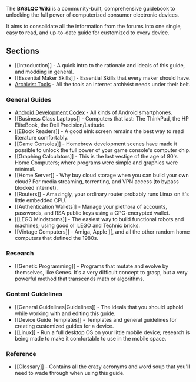 The **BASLQC Wiki** is a community-built, comprehensive guidebook to unlocking the full power of computerized consumer electronic devices.

It aims to consolidate all the information from the forums into one single, easy to read, and up-to-date guide for customized to every device. 

## Sections


* [[Introduction]] - A quick intro to the rationale and ideals of this guide, and modding in general.
* [[Essential Maker Skills]] - Essential Skills that every maker should have.
* [Archivist Tools](Useful-Tools-for-group) - All the tools an internet archivist needs under their belt.

### General Guides

* [Android Development Codex](http://github.com/bibanon/android-development-codex/wiki) - All kinds of Android smartphones.
* [[Business Class Laptops]] - Computers that last: The ThinkPad, the HP EliteBook, the Dell Precision/Latitude.
* [[EBook Readers]] - A good eInk screen remains the best way to read literature comfortably.
* [[Game Consoles]] - Homebrew development scenes have made it possible to unlock the full power of your game console's computer chip.
* [[Graphing Calculators]] - This is the last vestige of the age of 80's Home Computers; where programs were simple and graphics were minimal.
* [[Home Server]] - Why buy cloud storage when you can build your own cloud? For media streaming, torrenting, and VPN access (to bypass blocked internet).
* [[Routers]] - Amazingly, your ordinary router probably runs Linux on it's little embedded CPU.
* [[Authentication Wallets]] - Manage your plethora of accounts, passwords, and RSA public keys using a GPG-encrypted wallet.
* [[LEGO Mindstorms]] - The easiest way to build functional robots and machines; using good ol' LEGO and Technic bricks.
* [[Vintage Computers]] - Amiga, Apple ][, and all the other random home computers that defined the 1980s.

### Research

* [[Genetic Programming]] - Programs that mutate and evolve by themselves, like Genes. It's a very difficult concept to grasp, but a very powerful method that transcends math or algorithms.

### Content Guidelines

* [[General Guidelines|Guidelines]] - The ideals that you should uphold while working with and editing this guide.
* [[Device Guide Templates]] - Templates and general guidelines for creating customized guides for a device.
* [[Linux]] - Run a full desktop OS on your little mobile device; research is being made to make it comfortable to use in the mobile space.

### Reference

* [[Glossary]] - Contains all the crazy acronyms and word soup that you'll need to wade through when using this guide.